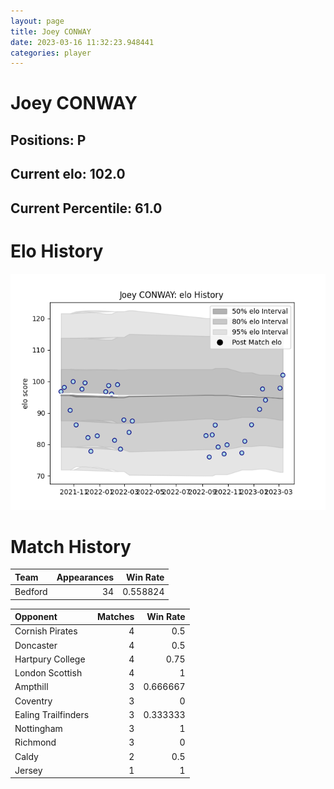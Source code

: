 ```yaml
---  
layout: page  
title: Joey CONWAY  
date: 2023-03-16 11:32:23.948441  
categories: player  
---
```

# Joey CONWAY

## Positions: P

## Current elo: 102.0

## Current Percentile: 61.0

# Elo History


![elo history](history_JoeyCONWAY.png)
# Match History


| Team    |   Appearances |   Win Rate |
|:--------|--------------:|-----------:|
| Bedford |            34 |   0.558824 |

| Opponent            |   Matches |   Win Rate |
|:--------------------|----------:|-----------:|
| Cornish Pirates     |         4 |   0.5      |
| Doncaster           |         4 |   0.5      |
| Hartpury College    |         4 |   0.75     |
| London Scottish     |         4 |   1        |
| Ampthill            |         3 |   0.666667 |
| Coventry            |         3 |   0        |
| Ealing Trailfinders |         3 |   0.333333 |
| Nottingham          |         3 |   1        |
| Richmond            |         3 |   0        |
| Caldy               |         2 |   0.5      |
| Jersey              |         1 |   1        |